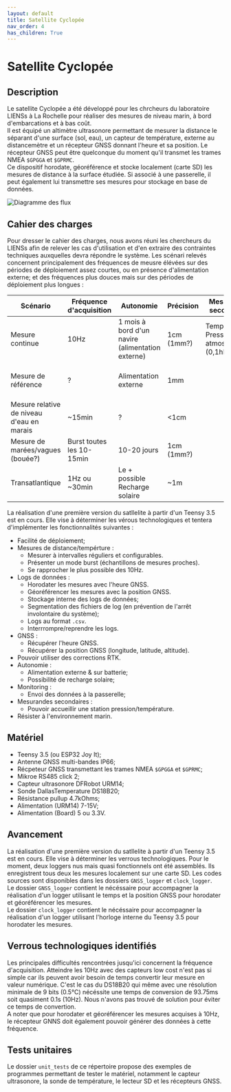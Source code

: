 ```yaml
---
layout: default
title: Satellite Cyclopée
nav_order: 4
has_children: True
---
```


Satellite Cyclopée
==================

## Description
Le satellite Cyclopée a été développé pour les chrcheurs du laboratoire LIENSs à La Rochelle pour réaliser des mesures de niveau marin, à bord d'embarcations et à bas coût.<br>
Il est équipé un altimètre ultrasonore permettant de mesurer la distance le séparant d'une surface (sol, eau), un capteur de température, externe au distancemètre et un récepteur GNSS donnant l'heure et sa position. Le récepteur GNSS peut être quelconque du moment qu'il transmet les trames NMEA `$GPGGA` et `$GPRMC`.<br>
Ce dispositif horodate, géoréférence et stocke localement (carte SD) les mesures de distance à la surface étudiée. Si associé à une passerelle, il peut également lui transmettre ses mesures pour stockage en base de données.

![Diagramme des flux](assets/schemas/flux_diagram_latest.png)

## Cahier des charges
Pour dresser le cahier des charges, nous avons réuni les chercheurs du LIENSs afin de relever les cas d'utilisation et d'en extraire des contraintes techniques auxquelles devra répondre le système. Les scénari relevés concernent principalement des fréquences de meusre élévées sur des périodes de déploiement assez courtes, ou en présence d'alimentation externe; et des fréquences plus douces mais sur des périodes de déploiement plus longues :

|Scénario|Fréquence d'acquisition|Autonomie|Précision|Mesurandes secondaires|Remarques|
|--------|-----------------------|---------|---------|--------------------------|---------|
|Mesure continue|10Hz|1 mois à bord d'un navire (alimentation externe)|1cm (1mm?)|Température<br>Pression atmosphérique (0,1hPa)||
|Mesure de référence|?|Alimentation externe|1mm||Toit du LIENSs<br>Quantification des dérives|
|Mesure relative de niveau d'eau en marais|~15min|?|<1cm||
|Mesure de marées/vagues (bouée?)|Burst toutes les 10-15min|10-20 jours|1cm (1mm?)|||
|Transatlantique|1Hz ou ~30min|Le + possible<br>Recharge solaire|~1m|||

La réalisation d'une première version du satllelite à partir d'un Teensy 3.5 est en cours. Elle vise à déterminer les vérous technologiques et tentera d'implémenter les fonctionnalités suivantes :

- Facilité de déploiement;
- Mesures de distance/tempérture :
	+ Mesurer à intervalles réguliers et configurables.
	+ Présenter un mode burst (échantillons de mesures proches).
	+ Se rapprocher le plus possible des 10Hz.
- Logs de données :
	+ Horodater les mesures avec l'heure GNSS.
	+ Géoréférencer les mesures avec la position GNSS.
	+ Stockage interne des logs de données;
	+ Segmentation des fichiers de log (en prévention de l'arrêt involontaire du système);
	+ Logs au format `.csv`.
	+ Interrrompre/reprendre les logs.
- GNSS :
	+ Récupérer l'heure GNSS.
	+ Récupérer la position GNSS (longitude, latitude, altitude).
- Pouvoir utiliser des corrections RTK.
- Autonomie :
	+ Alimentation externe & sur batterie;
	+ Possibilité de recharge solaire;
- Monitoring :
	+ Envoi des données à la passerelle;
- Mesurandes secondaires :
	+ Pouvoir accueillir une station pression/température.
- Résister à l'environnement marin.

## Matériel
- Teensy 3.5 (ou ESP32 Joy It);
- Antenne GNSS multi-bandes IP66;
- Récpeteur GNSS transmettant les trames NMEA `$GPGGA` et `$GPRMC`;
- Mikroe RS485 click 2;
- Capteur ultrasonore DFRobot URM14;
- Sonde DallasTemperature DS18B20;
- Résistance pullup 4.7kOhms;
- Alimentation (URM14) 7-15V;
- Alimentation (Board) 5 ou 3.3V.

## Avancement
La réalisation d'une première version du satllelite à partir d'un Teensy 3.5 est en cours. Elle vise à déterminer les verrous technologiques. Pour le moment, deux loggers nus mais quasi fonctionnels ont été assemblés. Ils enregistrent tous deux les mesures localement sur une carte SD. Les codes sources sont disponibles dans les dossiers ```GNSS_logger``` et ```clock_logger```.<br>
Le dossier ```GNSS_logger``` contient le nécéssaire pour accompagner la réalisation d'un logger utilisant le temps et la position GNSS pour horodater et géoréférencer les mesures.<br>
Le dossier ```clock_logger``` contient le nécéssaire pour accompagner la réalisation d'un logger utilisant l'horloge interne du Teensy 3.5 pour horodater les mesures.

## Verrous technologiques identifiés
Les principales difficultés rencontrées jusqu'ici concernent la fréquence d'acquisition. Atteindre les 10Hz avec des capteurs low cost n'est pas si simple car ils peuvent avoir besoin de temps convertir leur mesure en valeur numérique. C'est le cas du DS18B20 qui même avec une résolution minimale de 9 bits (0.5°C) nécéssite une temps de conversion de 93.75ms soit quasiment 0.1s (10Hz). Nous n'avons pas trouvé de solution pour éviter ce temps de convertion.<br>
A noter que pour horodater et géoréférencer les mesures acquises à 10Hz, le récepteur GNNS doit également pouvoir générer des données à cette fréquence.

<!--- 
![Image du montage à horloge interne](assets/clock_logger.jpg)
![Image du montage avec module GNSS](assets/GNSS_logger.jpg)
--->

## Tests unitaires
Le dossier `unit_tests` de ce répertoire propose des exemples de programmes permettant de tester le matériel, notamment le capteur ultrasonore, la sonde de température, le lecteur SD et les récepteurs GNSS.